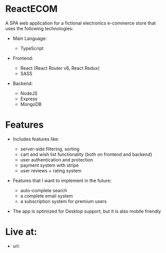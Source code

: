 # ReactECOM

A SPA web application for a fictional electronics e-commerce store that uses the following technologies:

* Main Language:
    - TypeScript

* Frontend: 
    - React (React Router v6, React Redux)
    - SASS

* Backend: 
    - NodeJS
    - Express
    - MongoDB

# Features

* Includes features like:
    - server-side filtering, sorting
    - cart and wish list functionality (both on frontend and backend)
    - user authentication and protection
    - payment system with stripe
    - user reviews + rating system

* Features that I want to implement in the future: 
    - auto-complete search
    - a complete email system
    - a subscription system for premium users

* The app is optimized for Desktop support, but it is also mobile friendly

# Live at:

- url: